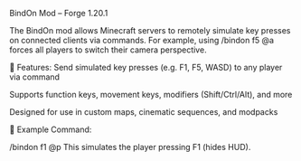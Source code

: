 BindOn Mod – Forge 1.20.1

The BindOn mod allows Minecraft servers to remotely simulate key presses on connected clients via commands.
For example, using /bindon f5 @a forces all players to switch their camera perspective.

🔧 Features:
Send simulated key presses (e.g. F1, F5, WASD) to any player via command

Supports function keys, movement keys, modifiers (Shift/Ctrl/Alt), and more

Designed for use in custom maps, cinematic sequences, and modpacks

📜 Example Command:

/bindon f1 @p
This simulates the player pressing F1 (hides HUD).
